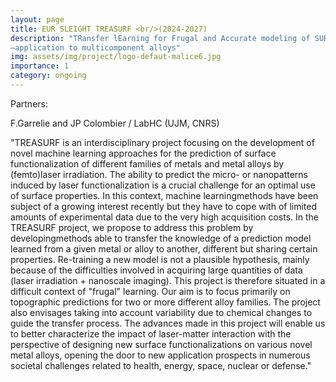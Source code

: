 ```yaml
---
layout: page
title: EUR SLEIGHT TREASURF <br/>(2024-2027)
description: "TRansfer lEarning for Frugal and Accurate modeling of SURface Functionalization prediction
–application to multicomponent alloys"
img: assets/img/project/logo-defaut-malice6.jpg
importance: 1
category: ongoing
---
```


Partners:

F.Garrelie and JP Colombier / LabHC (UJM, CNRS)

"TREASURF is an interdisciplinary project focusing on the development of novel machine learning
approaches for the prediction of surface functionalization of different families of metals and metal
alloys by (femto)laser irradiation. The ability to predict the micro- or nanopatterns induced by laser
functionalization is a crucial challenge for an optimal use of surface properties. In this context, machine
learningmethods have been subject of a growing interest recently but they have to cope with of limited
amounts of experimental data due to the very high acquisition costs. In the TREASURF project, we
propose to address this problem by developingmethods able to transfer the knowledge of a prediction
model learned from a given metal or alloy to another, different but sharing certain properties. Re-training
a new model is not a plausible hypothesis, mainly because of the difficulties involved in acquiring large
quantities of data (laser irradiation + nanoscale imaging). This project is therefore situated in a difficult
context of "frugal" learning. Our aim is to focus primarily on topographic predictions for two or more
different alloy families. The project also envisages taking into account variability due to chemical changes
to guide the transfer process. The advances made in this project will enable us to better characterize
the impact of laser-matter interaction with the perspective of designing new surface functionalizations
on various novel metal alloys, opening the door to new application prospects in numerous societal
challenges related to health, energy, space, nuclear or defense."